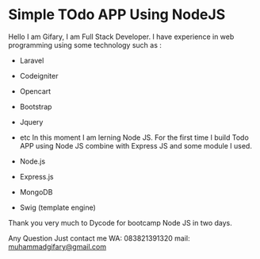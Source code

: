 Simple TOdo APP Using NodeJS
=========================

Hello I am Gifary, I am Full Stack Developer. I have experience in web programming using some technology such as :
* Laravel
* Codeigniter
* Opencart
* Bootstrap
* Jquery
* etc
In this moment I am lerning Node JS. For the first time I build Todo APP using Node JS combine with Express JS and some module I used.

* Node.js
* Express.js
* MongoDB
* Swig (template engine)

Thank you very much to Dycode for bootcamp Node JS in two days.

Any Question
Just contact me 
WA: 083821391320
mail: muhammadgifary@gmail.com
```
